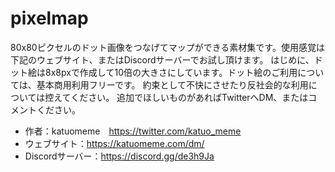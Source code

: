 # pixelmap
80x80ピクセルのドット画像をつなげてマップができる素材集です。使用感覚は下記のウェブサイト、またはDiscordサーバーでお試し頂けます。
はじめに、ドット絵は8x8pxで作成して10倍の大きさにしています。ドット絵のご利用については、基本商用利用フリーです。
約束として不快にさせたり反社会的な利用については控えてください。
追加でほしいものがあればTwitterへDM、またはコメントください。

* 作者：katuomeme　https://twitter.com/katuo_meme
* ウェブサイト：https://katuomeme.com/dm/
* Discordサーバー：https://discord.gg/de3h9Ja
